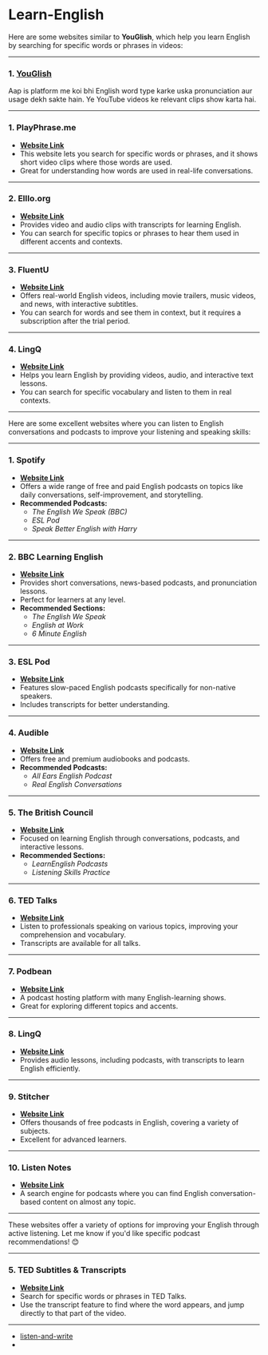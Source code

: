 # Learn-English

Here are some websites similar to **YouGlish**, which help you learn English by searching for specific words or phrases in videos:

---

### 1. [YouGlish](www.youglish.com)
Aap is platform me koi bhi English word type karke uska pronunciation aur usage dekh sakte hain. Ye YouTube videos ke relevant clips show karta hai.

---

### 1. **PlayPhrase.me**  
   - **[Website Link](https://www.playphrase.me/)**  
   - This website lets you search for specific words or phrases, and it shows short video clips where those words are used.  
   - Great for understanding how words are used in real-life conversations.  

---

### 2. **Elllo.org**  
   - **[Website Link](http://elllo.org/)**  
   - Provides video and audio clips with transcripts for learning English.  
   - You can search for specific topics or phrases to hear them used in different accents and contexts.

---

### 3. **FluentU**  
   - **[Website Link](https://www.fluentu.com/)**  
   - Offers real-world English videos, including movie trailers, music videos, and news, with interactive subtitles.  
   - You can search for words and see them in context, but it requires a subscription after the trial period.

---

### 4. **LingQ**  
   - **[Website Link](https://www.lingq.com/)**  
   - Helps you learn English by providing videos, audio, and interactive text lessons.  
   - You can search for specific vocabulary and listen to them in real contexts.  

---

Here are some excellent websites where you can listen to English conversations and podcasts to improve your listening and speaking skills:

---

### **1. Spotify**  
   - **[Website Link](https://www.spotify.com/)**  
   - Offers a wide range of free and paid English podcasts on topics like daily conversations, self-improvement, and storytelling.  
   - **Recommended Podcasts:**  
     - *The English We Speak (BBC)*  
     - *ESL Pod*  
     - *Speak Better English with Harry*

---

### **2. BBC Learning English**  
   - **[Website Link](https://www.bbc.co.uk/learningenglish)**  
   - Provides short conversations, news-based podcasts, and pronunciation lessons.  
   - Perfect for learners at any level.  
   - **Recommended Sections:**  
     - *The English We Speak*  
     - *English at Work*  
     - *6 Minute English*

---

### **3. ESL Pod**  
   - **[Website Link](https://eslpod.com/)**  
   - Features slow-paced English podcasts specifically for non-native speakers.  
   - Includes transcripts for better understanding.

---

### **4. Audible**  
   - **[Website Link](https://www.audible.com/)**  
   - Offers free and premium audiobooks and podcasts.  
   - **Recommended Podcasts:**  
     - *All Ears English Podcast*  
     - *Real English Conversations*

---

### **5. The British Council**  
   - **[Website Link](https://learnenglish.britishcouncil.org/)**  
   - Focused on learning English through conversations, podcasts, and interactive lessons.  
   - **Recommended Sections:**  
     - *LearnEnglish Podcasts*  
     - *Listening Skills Practice*

---

### **6. TED Talks**  
   - **[Website Link](https://www.ted.com/)**  
   - Listen to professionals speaking on various topics, improving your comprehension and vocabulary.  
   - Transcripts are available for all talks.

---

### **7. Podbean**  
   - **[Website Link](https://www.podbean.com/)**  
   - A podcast hosting platform with many English-learning shows.  
   - Great for exploring different topics and accents.

---

### **8. LingQ**  
   - **[Website Link](https://www.lingq.com/)**  
   - Provides audio lessons, including podcasts, with transcripts to learn English efficiently.

---

### **9. Stitcher**  
   - **[Website Link](https://www.stitcher.com/)**  
   - Offers thousands of free podcasts in English, covering a variety of subjects.  
   - Excellent for advanced learners.

---

### **10. Listen Notes**  
   - **[Website Link](https://www.listennotes.com/)**  
   - A search engine for podcasts where you can find English conversation-based content on almost any topic.  

---

These websites offer a variety of options for improving your English through active listening. Let me know if you'd like specific podcast recommendations! 😊

---

### 5. **TED Subtitles & Transcripts**  
   - **[Website Link](https://www.ted.com/)**  
   - Search for specific words or phrases in TED Talks.  
   - Use the transcript feature to find where the word appears, and jump directly to that part of the video.

---

- [listen-and-write](https://www.listen-and-write.com/)
- 



